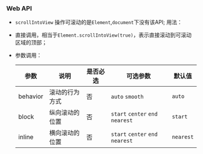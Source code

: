 ### Web API

-  `scrollIntoView` 操作可滚动的是`Element`,`document`下没有该API;
  用法：

  - 直接调用，相当于`Element.scrollIntoView(true)`，表示直接滚动到可滚动区域的顶部；

  - 参数调用：

    | 参数     | 说明           | 是否必选 | 可选参数                         | 默认值    |
    | -------- | -------------- | -------- | -------------------------------- | --------- |
    | behavior | 滚动的行为方式 | 否       | `auto` `smooth`                  | `auto`    |
    | block    | 纵向滚动的位置 | 否       | `start` `center` `end` `nearest` | `start`   |
    | inline   | 横向滚动的位置 | 否       | `start` `center` `end` `nearest` | `nearest` |

    

  